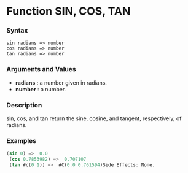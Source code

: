 <!-- Generated on 05/10/2020 by https://github.com/anto2oo/clhs-evolved -->

# Function SIN, COS, TAN

### Syntax
`sin radians => number`  
`cos radians => number`  
`tan radians => number`  


### Arguments and Values
- **radians** : a number given in radians.   
- **number** : a number.   


### Description
sin, cos, and tan return the sine, cosine, and tangent, respectively, of radians.



### Examples
```lisp 
(sin 0) =>  0.0
 (cos 0.7853982) =>  0.707107
 (tan #c(0 1)) =>  #C(0.0 0.761594)Side Effects: None.
```
